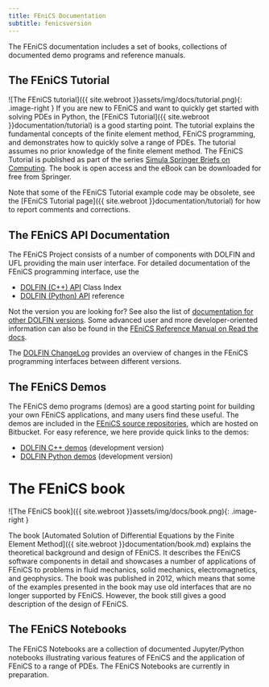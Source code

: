 ```yaml
---
title: FEniCS Documentation
subtitle: fenicsversion
---
```


The FEniCS documentation includes a set of books, collections of documented demo programs and reference manuals.

## The FEniCS Tutorial
![The FEniCS tutorial]({{ site.webroot }}assets/img/docs/tutorial.png){: .image-right }
If you are new to FEniCS and want to quickly get started with solving PDEs in Python,
the [FEniCS Tutorial]({{ site.webroot }}documentation/tutorial) is a good starting point. The tutorial 
explains the fundamental concepts of the finite element method, FEniCS programming, and 
demonstrates how to quickly solve a range of PDEs. The tutorial assumes no prior knowledge of 
the finite element method. The FEniCS Tutorial is published as part of the series
[Simula Springer Briefs on Computing](http://www.springer.com/series/13548).
The book is open access and the eBook can be downloaded for free 
from Springer.

Note that some of the FEniCS Tutorial example code may be obsolete, see the
[FEniCS Tutorial page]({{ site.webroot }}documentation/tutorial)
for how to report comments and corrections.

## The FEniCS API Documentation
The FEniCS Project consists of a number of components with DOLFIN and UFL providing the main 
user interface. For detailed documentation of the FEniCS programming interface, use the

- [DOLFIN (C++) API](https://fenicsproject.org/olddocs/dolfin/latest/cpp/classes.html) Class Index
- [DOLFIN (Python) API](https://fenicsproject.org/olddocs/dolfin/latest/python/) reference

Not the version you are looking for? See also the list of
[documentation for other DOLFIN versions](https://fenicsproject.org/olddocs/dolfin/).
Some advanced user and more developer-oriented information can also be found in the 
[FEniCS Reference Manual on Read the docs](https://fenics.readthedocs.io/en/latest/).

The [DOLFIN ChangeLog](https://fenics.readthedocs.io/projects/dolfin/en/latest/ChangeLog.html)
provides an overview of changes in the FEniCS programming interfaces between different versions.

## The FEniCS Demos
The FEniCS demo programs (demos) are a good starting point for building your own FEniCS 
applications, and many users find these useful. The demos are included in the
[FEniCS source repositories](https://bitbucket.org/fenics-project/),
which are hosted on Bitbucket. For easy reference, we here provide quick links 
to the demos:

- [DOLFIN C++ demos](https://bitbucket.org/fenics-project/dolfin/src/master/demo/) (development version)
- [DOLFIN Python demos](https://bitbucket.org/fenics-project/dolfin/src/master/python/demo/) (development version)

# The FEniCS book
![The FEniCS book]({{ site.webroot }}assets/img/docs/book.png){: .image-right }

The book [Automated Solution of Differential Equations by the Finite Element Method]({{ site.webroot }}documentation/book.md)
explains the theoretical background and design of FEniCS. It describes the FEniCS software
components in detail and showcases a number of applications of FEniCS to problems in fluid
mechanics, solid mechanics, electromagnetics, and geophysics. The book was published in 2012,
which means that some of the examples presented in the book may use old interfaces that are no
longer supported by FEniCS. However, the book still gives a good description of the design of
FEniCS.

## The FEniCS Notebooks
The FEniCS Notebooks are a collection of documented Jupyter/Python notebooks illustrating 
various features of FEniCS and the application of FEniCS to a range of PDEs. The FEniCS 
Notebooks are currently in preparation.
